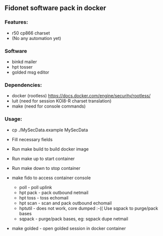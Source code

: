 ## Fidonet software pack in docker
### Features:
- r50 cp866 charset
- (No any automation yet)

### Software
- binkd mailer
- hpt tosser
- golded msg editor


### Dependencies:
- docker (rootless)
<https://docs.docker.com/engine/security/rootless/>
- luit (need for session KOI8-R charset translation)
- make (need for console commands)

### Usage:

- cp ./MySecData.example MySecData
- Fill necessary fields
- Run make build to build docker image
- Run make up to start container
- Run make down to stop container

- make fido to access container console
	- poll - poll uplink
	- hpt pack - pack outbound netmail
	- hpt toss - toss echomail
	- hpt scan - scan and pack outbound echomail
	- hptutil - does not work, core dumped :-(( Use sqpack to purge/pack bases
	- sqpack - purge/pack bases, eg: sqpack dupe netmail
- make golded - open golded session in docker container
